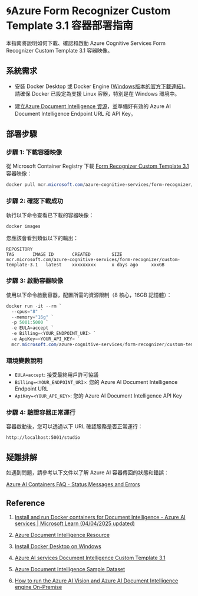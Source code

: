 # 🌀Azure Form Recognizer Custom Template 3.1 容器部署指南

本指南將說明如何下載、確認和啟動 Azure Cognitive Services Form Recognizer Custom Template 3.1 容器映像。

## 系統需求

- 安裝 Docker Desktop 或 Docker Engine ([Windows版本的官方下載連結](https://learn.microsoft.com/en-us/azure/ai-services/document-intelligence/containers/install-run?view=doc-intel-4.0.0&tabs=custom))。請確保 Docker 已設定為支援 Linux 容器，特別是在 Windows 環境中。

- 建立[Azure Document Intelligence 資源](https://portal.azure.com/#create/Microsoft.CognitiveServicesFormRecognizer)，並準備好有效的 Azure AI Document Intelligence Endpoint URL 和 API Key。

## 部署步驟

### 步驟 1: 下載容器映像

從 Microsoft Container Registry 下載 [Form Recognizer Custom Template 3.1](https://mcr.microsoft.com/en-us/artifact/mar/azure-cognitive-services/form-recognizer/custom-template-3.1/tags) 容器映像：

```powershell
docker pull mcr.microsoft.com/azure-cognitive-services/form-recognizer/custom-template-3.1:latest
```

### 步驟 2: 確認下載成功

執行以下命令查看已下載的容器映像：

```powershell
docker images
```

您應該會看到類似以下的輸出：

```
REPOSITORY                                                               TAG       IMAGE ID       CREATED        SIZE
mcr.microsoft.com/azure-cognitive-services/form-recognizer/custom-template-3.1   latest    xxxxxxxxx      x days ago     xxxGB
```

### 步驟 3: 啟動容器映像

使用以下命令啟動容器，配置所需的資源限制（8 核心，16GB 記憶體）：

```powershell
docker run -it --rm `
  --cpus="8" `
  --memory="16g" `
  -p 5001:5000 `
  -e EULA=accept `
  -e Billing=<YOUR_ENDPOINT_URI> `
  -e ApiKey=<YOUR_API_KEY> `
  mcr.microsoft.com/azure-cognitive-services/form-recognizer/custom-template-3.1:latest
```

### 環境變數說明

- `EULA=accept`: 接受最終用戶許可協議
- `Billing=<YOUR_ENDPOINT_URI>`: 您的 Azure AI Document Intelligence Endpoint URL
- `ApiKey=<YOUR_API_KEY>`: 您的 Azure AI Document Intelligence API Key

### 步驟 4: 驗證容器正常運行

容器啟動後，您可以透過以下 URL 確認服務是否正常運行：

```
http://localhost:5001/studio
```

## 疑難排解

如遇到問題，請參考以下文件以了解 Azure AI 容器傳回的狀態和錯誤：

[Azure AI Containers FAQ - Status Messages and Errors](https://learn.microsoft.com/en-us/azure/ai-services/containers/container-faq#what-status-messages-and-errors-do-azure-ai-containers-return)

## Reference

1. [Install and run Docker containers for Document Intelligence - Azure AI services | Microsoft Learn (04/04/2025 updated)](https://learn.microsoft.com/en-us/azure/ai-services/document-intelligence/containers/install-run?view=doc-intel-4.0.0&tabs=custom)

2. [Azure Document Intelligence Resource](https://portal.azure.com/#create/Microsoft.CognitiveServicesFormRecognizer)

3. [Install Docker Desktop on Windows](https://docs.docker.com/desktop/setup/install/windows-install/)

4. [Azure AI services Document Intelligence Custom Template 3.1](https://mcr.microsoft.com/en-us/artifact/mar/azure-cognitive-services/form-recognizer/custom-template-3.1/tags)

5. [Azure Document Intelligence Sample Dataset](https://github.com/Azure-Samples/cognitive-services-REST-api-samples/tree/master/curl/form-recognizer)

6. [How to run the Azure AI Vision and Azure AI Document Intelligence engine On-Premise](https://www.capturebites.com/metaserver/help/acv-afr-on-premise/)
